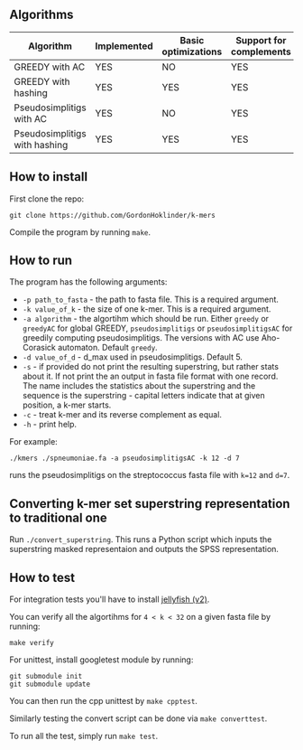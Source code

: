 ## Algorithms

| Algorithm                     | Implemented | Basic optimizations | Support for complements |
|-------------------------------|-------------|---------------------|-------------------------|
| GREEDY with AC                | YES         | NO                  | YES                     |
| GREEDY with hashing           | YES         | YES                 | YES                     |
| Pseudosimplitigs with AC      | YES         | NO                  | YES                     |
| Pseudosimplitigs with hashing | YES         | YES                 | YES                     |


## How to install

First clone the repo:

```
git clone https://github.com/GordonHoklinder/k-mers
```

Compile the program by running `make`.


## How to run

The program has the following arguments:

- `-p path_to_fasta` - the path to fasta file. This is a required argument.
- `-k value_of_k` - the size of one k-mer. This is a required argument.
- `-a algorithm` - the algortihm which should be run. Either `greedy` or `greedyAC` for global GREEDY, `pseudosimplitigs` or `pseudosimplitigsAC` for greedily computing pseudosimplitigs.
The versions with AC use Aho-Corasick automaton. Default `greedy`.
- `-d value_of_d` - d_max used in pseudosimplitigs. Default 5.
- `-s` - if provided do not print the resulting superstring, but rather stats about it. If not print the an output in fasta file format with one record.
The name includes the statistics about the superstring and the sequence is the superstring - capital letters indicate that at given position, a k-mer starts.
- `-c` - treat k-mer and its reverse complement as equal.
- `-h` - print help.

For example:

```
./kmers ./spneumoniae.fa -a pseudosimplitigsAC -k 12 -d 7
```

runs the pseudosimplitigs on the streptococcus fasta file with `k=12` and `d=7`.

## Converting k-mer set superstring representation to traditional one

Run `./convert_superstring`. This runs a Python script which inputs the superstring masked representaion and outputs the SPSS representation.

## How to test


For integration tests you'll have to install [jellyfish (v2)](https://github.com/gmarcais/Jellyfish).

You can verify all the algortihms for `4 < k < 32` on a given fasta file by running:

```
make verify
```

For unittest, install googletest module by running:

```
git submodule init
git submodule update
```

You can then run the cpp unittest by `make cpptest`.

Similarly testing the convert script can be done via `make converttest`.

To run all the test, simply run `make test`.



